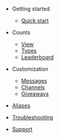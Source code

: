 - Getting started

  - [Quick start](/)
 
 - Counts
 
   - [View](view-counts.md)
   - [Types](count-types.md)
   - [Leaderboard](leaderboards.md)

- Customization

  - [Messages](messages.md)
  - [Channels](channels.md)
  - [Giveaways](giveaways.md)
 

- [Aliases](aliases.md)
- [Troubleshooting](troubleshooting.md)
- [Support](https://discord.gg/yRqrjY3)

